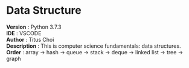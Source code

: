 # Data Structure

**Version**     : Python 3.7.3<br>
**IDE**           : VSCODE<br>
**Author**      : Titus Choi<br>
**Description** : This is computer science fundamentals: data structures.<br>
**Order**       : array -> hash -> queue -> stack -> deque -> linked list -> tree -> graph<br>
